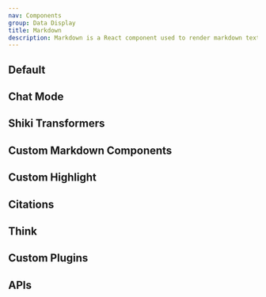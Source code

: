```yaml
---
nav: Components
group: Data Display
title: Markdown
description: Markdown is a React component used to render markdown text. It supports various markdown syntax such as headings, lists, links, images, code blocks and more. It is commonly used in documentation, blogs, and other text-heavy applications.
---
```


## Default

<code src="./demos/index.tsx" nopadding></code>

## Chat Mode

<code src="./demos/chat.tsx" nopadding></code>

## Shiki Transformers

<code src="./demos/transformer.tsx" nopadding></code>

## Custom Markdown Components

<code src="./demos/customComponents.tsx" nopadding></code>

## Custom Highlight

<code src="./demos/customHighlight.tsx"></code>

## Citations

<code src="./demos/citations.tsx"></code>
<code src="./demos/citations-markdown.tsx"></code>

## Think

<code src="./demos/thinking/index.tsx"></code>

## Custom Plugins

<code src="./demos/customPlugins/index.tsx" nopadding></code>

## APIs

<API></API>

